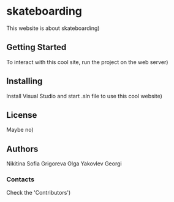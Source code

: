 # skateboarding
This website is about skateboarding)
## Getting Started
To interact with this cool site, run the project on the web server)
## Installing
Install Visual Studio and start .sln file to use this cool website)
## License
Maybe no)
## Authors
Nikitina Sofia
Grigoreva Olga
Yakovlev Georgi
### Contacts
Check the 'Contributors')
